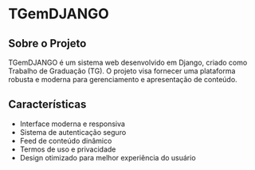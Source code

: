 # TGemDJANGO

## Sobre o Projeto
TGemDJANGO é um sistema web desenvolvido em Django, criado como Trabalho de Graduação (TG). O projeto visa fornecer uma plataforma robusta e moderna para gerenciamento e apresentação de conteúdo.

## Características
- Interface moderna e responsiva
- Sistema de autenticação seguro
- Feed de conteúdo dinâmico
- Termos de uso e privacidade
- Design otimizado para melhor experiência do usuário